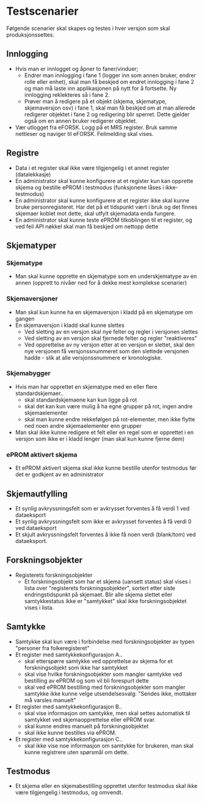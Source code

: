 # Testscenarier

Følgende scenarier skal skapes og testes i hver versjon som skal produksjonssettes.

## Innlogging

- Hvis man er innlogget og åpner to faner/vinduer;
	- Endrer man innlogging i fane 1 (logger inn som annen bruker, endrer rolle eller enhet), skal man få beskjed om endret innlogging i fane 2 og man må laste inn applikasjonen på nytt for å fortsette. Ny innlogging reklekteres så i fane 2.
	- Prøver man å redigere på et objekt (skjema, skjematype, skjemaversjon osv) i fane 1, skal man få beskjed om at man allerede redigerer objektet i fane 2 og redigering blir sperret. Dette gjelder også om en annen bruker redigerer objektet.
- Vær utlogget fra eFORSK. Logg på et MRS register. Bruk samme nettleser og naviger til eFORSK. Feilmelding skal vises.
  
## Registre
- Data i et register skal ikke være tilgjengelig i et annet register (datalekkasje)
- En administrator skal kunne konfigurere at et register kun kan opprette skjema og bestille ePROM i testmodus (funksjonene låses i ikke-testmodus)
- En administrator skal kunne konfigurere at et register ikke skal kunne bruke personregisteret. Har det på et tidspunkt vært i bruk og det finnes skjemaer koblet mot dette, skal utfylt skjemadata enda fungere.
- En administrator skal kunne teste ePROM tilkoblingen til et register, og ved feil API nøkkel skal man få beskjed om nettopp dette

## Skjematyper

### Skjematype
- Man skal kunne opprette en skjematype som en underskjematype av en annen (opprett to nivåer ned for å dekke mest komplekse scenarier)

### Skjemaversjoner
- Man skal kun kunne ha en skjemaversjon i kladd på en skjematype om gangen
- En skjemaversjon i kladd skal kunne slettes
	- Ved sletting av en versjon skal nye felter og regler i versjonen slettes
	- Ved sletting av en versjon skal fjernede felter og regler "reaktiveres" 
	- Ved opprettelse av ny versjon etter at en versjon er slettet, skal den nye versjonen få versjonssnummeret som den slettede versjonen hadde - slik at alle versjonssnummere er kronologiske.

### Skjemabygger
- Hvis man har opprettet en skjematype med en eller flere standardskjemaer..
    - skal standardskjemaene kan kun ligge på rot
    - skal det kan kun være mulig å ha egne grupper på rot, ingen andre skjemaelementer
    - skal man kunne endre rekkefølgen på rot-elementer, men ikke flytte ned noen andre skjemaelementer enn grupper
- Man skal ikke kunne redigere et felt eller en regel som er opprettet i en versjon som ikke er i kladd lenger (man skal kun kunne fjerne dem)
    
### ePROM aktivert skjema
- Et ePROM aktivert skjema skal ikke kunne bestille utenfor testmodus før det er godkjent av en administrator
    
## Skjemautfylling
- Et synlig avkryssningsfelt som er avkrysset forventes å få verdi 1 ved dataeksport
- Et synlig avkryssningsfelt som ikke er avkrysset forventes å få verdi 0 ved dataeksport
- Et skjult avkryssningsfelt forventes å ikke få noen verdi (blank/tom) ved dataeksport.
    
## Forskningsobjekter
- Registerets forskningsobjekter
	- Et forskningsobjekt som har et skjema (uansett status) skal vises i lista over "registerets forskningsobjekter", sortert etter siste endringstidspunkt på skjemaet. Blir alle skjema slettet eller samtykkestatus ikke er "samtykket" skal ikke forskningsobjektet vises i lista.
	
## Samtykke
- Samtykke skal kun være i forbindelse med forskningsobjekter av typen "personer fra folkeregisteret"
- Et register med samtykkekonfigurasjon A..
	- skal etterspørre samtykke ved opprettelse av skjema for et forskningsobjekt som ikke har samtykket
	- skal vise hvilke forskningsobjekter  som mangler samtykke ved bestilling av ePROM og som vil bli forespurt dette
	- skal ved ePROM bestilling med forskningsobjekter som mangler samtykke ikke kunne velge utsendelsesvalg: "Sendes ikke, mottaker må varsles manuelt"
- Et register med samtykkekonfigurasjon B..
	- skal vise informasjon om samtykke, men skal settes automatisk til samtykket ved skjemaopprettelse eller ePROM svar. 
	- skal kunne endres manuelt på forskningsobjektet
	- skal ikke kunne bestilles via ePROM.
- Et register med samtykkekonfigurasjon C..
	- skal ikke vise noe informasjon om samtykke for brukeren, man skal kunne registrere uten spørsmål om dette.

## Testmodus
- Et skjema eller en skjemabestilling opprettet utenfor testmodus skal ikke være tilgjengelig i testmodus, og omvendt.
